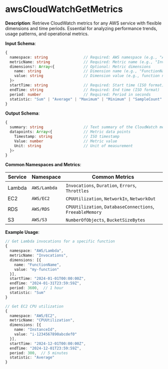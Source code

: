 # awsCloudWatchGetMetrics

**Description**: Retrieve CloudWatch metrics for any AWS service with flexible dimensions and time periods. Essential for analyzing performance trends, usage patterns, and operational metrics.

**Input Schema**:
```typescript
{
  namespace: string                // Required: AWS namespace (e.g., "AWS/Lambda")
  metricName: string               // Required: Metric name (e.g., "Invocations")
  dimensions?: Array<{             // Optional: Metric dimensions
    name: string                   // Dimension name (e.g., "FunctionName")
    value: string                  // Dimension value (e.g., function name)
  }>
  startTime: string                // Required: Start time (ISO format)
  endTime: string                  // Required: End time (ISO format)
  period: number                   // Required: Period in seconds
  statistic: "Sum" | "Average" | "Maximum" | "Minimum" | "SampleCount"  // Required
}
```

**Output Schema**:
```typescript
{
  summary: string                  // Text summary of the CloudWatch metrics
  datapoints: Array<{              // Metric data points
    Timestamp: string              // ISO timestamp
    Value: number                  // Metric value
    Unit: string                   // Unit of measurement
  }>
}
```

**Common Namespaces and Metrics**:

| Service | Namespace | Common Metrics |
|---------|-----------|----------------|
| Lambda | `AWS/Lambda` | `Invocations`, `Duration`, `Errors`, `Throttles` |
| EC2 | `AWS/EC2` | `CPUUtilization`, `NetworkIn`, `NetworkOut` |
| RDS | `AWS/RDS` | `CPUUtilization`, `DatabaseConnections`, `FreeableMemory` |
| S3 | `AWS/S3` | `NumberOfObjects`, `BucketSizeBytes` |

**Example Usage**:
```typescript
// Get Lambda invocations for a specific function
{
  namespace: "AWS/Lambda",
  metricName: "Invocations",
  dimensions: [{ 
    name: "FunctionName", 
    value: "my-function" 
  }],
  startTime: "2024-01-01T00:00:00Z",
  endTime: "2024-01-31T23:59:59Z",
  period: 3600,  // 1 hour
  statistic: "Sum"
}

// Get EC2 CPU utilization
{
  namespace: "AWS/EC2",
  metricName: "CPUUtilization",
  dimensions: [{ 
    name: "InstanceId", 
    value: "i-1234567890abcdef0" 
  }],
  startTime: "2024-12-01T00:00:00Z",
  endTime: "2024-12-01T23:59:59Z",
  period: 300,  // 5 minutes
  statistic: "Average"
}
```
